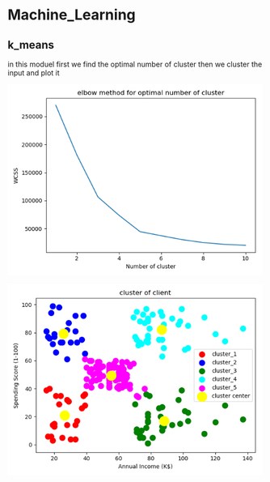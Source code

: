 # Machine_Learning
## k_means 
in this moduel first we find the optimal number of cluster then we cluster the input and plot it 

![alt text](https://github.com/mhzarem/Machine_Learning/blob/master/photo/elbow3.png)

![alt text](https://github.com/mhzarem/Machine_Learning/blob/master/photo/myplot3.png)
